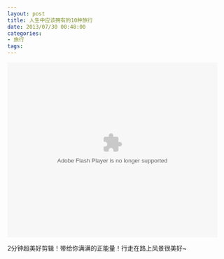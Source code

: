 ```yaml
---
layout: post
title: 人生中应该拥有的10种旅行
date: 2013/07/30 00:48:00
categories: 
- 旅行
tags: 
---
```


<embed src="http://player.ku6.com/refer/upPDKvBiyIQf-MvB8DRWTw../v.swf" width="480" height="400" allowscriptaccess="always" allowfullscreen="true" type="application/x-shockwave-flash" flashvars="from=ku6" />

2分钟超美好剪辑！带给你满满的正能量！行走在路上风景很美好~
